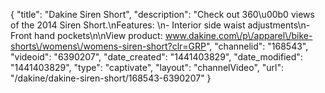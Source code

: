 {
    "title": "Dakine Siren Short",
    "description": "Check out 360\u00b0 views of the 2014 Siren Short.\nFeatures: \n- Interior side waist adjustments\n- Front hand pockets\n\nView product: www.dakine.com\/p\/apparel\/bike-shorts\/womens\/womens-siren-short?clr=GRP",
    "channelid": "168543",
    "videoid": "6390207",
    "date_created": "1441403829",
    "date_modified": "1441403829",
    "type": "captivate",
    "layout": "channelVideo",
    "url": "\/dakine\/dakine-siren-short\/168543-6390207"
}